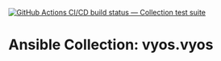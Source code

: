 [![GitHub Actions CI/CD build status — Collection test suite](https://github.com/ansible-collection-migration/vyos.vyos/workflows/Collection%20test%20suite/badge.svg?branch=master)](https://github.com/ansible-collection-migration/vyos.vyos/actions?query=workflow%3A%22Collection%20test%20suite%22)

Ansible Collection: vyos.vyos
=================================================